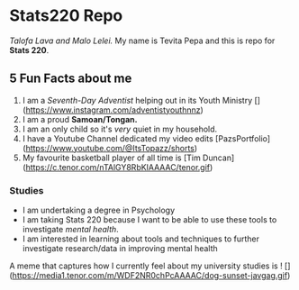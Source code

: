 # **Stats220 Repo**
*Talofa Lava and Malo Lelei.* 
  My name is Tevita Pepa and this is repo for **Stats 220**.  

## 5 Fun Facts about me
1. I am a *Seventh-Day Adventist* helping out in its Youth Ministry [] (https://www.instagram.com/adventistyouthnnz)
2. I am a proud **Samoan/Tongan.** 
3. I am an only child so it's *very* quiet in my household.
4. I have a Youtube Channel dedicated my video edits [PazsPortfolio] (https://www.youtube.com/@ItsTopazz/shorts)
5. My favourite basketball player of all time is [Tim Duncan] (https://c.tenor.com/nTAlGY8RbKIAAAAC/tenor.gif)


### Studies
- I am undertaking a degree in Psychology
- I am taking Stats 220 because I want to be able to use these tools to investigate *mental health*.
- I am interested in learning about tools and techniques to further investigate research/data in improving mental health

A meme that captures how I currently feel about my university studies is ! [] (https://media1.tenor.com/m/WDF2NR0chPcAAAAC/dog-sunset-javgag.gif)

